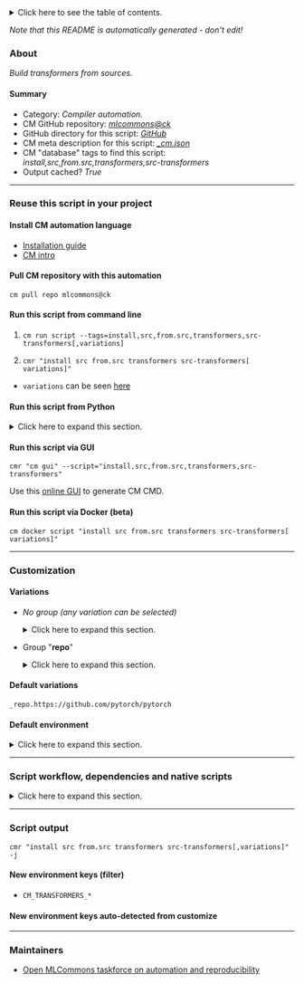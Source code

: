 <details>
<summary>Click here to see the table of contents.</summary>

* [About](#about)
* [Summary](#summary)
* [Reuse this script in your project](#reuse-this-script-in-your-project)
  * [ Install CM automation language](#install-cm-automation-language)
  * [ Check CM script flags](#check-cm-script-flags)
  * [ Run this script from command line](#run-this-script-from-command-line)
  * [ Run this script from Python](#run-this-script-from-python)
  * [ Run this script via GUI](#run-this-script-via-gui)
  * [ Run this script via Docker (beta)](#run-this-script-via-docker-(beta))
* [Customization](#customization)
  * [ Variations](#variations)
  * [ Default environment](#default-environment)
* [Script workflow, dependencies and native scripts](#script-workflow-dependencies-and-native-scripts)
* [Script output](#script-output)
* [New environment keys (filter)](#new-environment-keys-(filter))
* [New environment keys auto-detected from customize](#new-environment-keys-auto-detected-from-customize)
* [Maintainers](#maintainers)

</details>

*Note that this README is automatically generated - don't edit!*

### About

*Build transformers from sources.*

#### Summary

* Category: *Compiler automation.*
* CM GitHub repository: *[mlcommons@ck](https://github.com/mlcommons/ck/tree/master/cm-mlops)*
* GitHub directory for this script: *[GitHub](https://github.com/mlcommons/ck/tree/master/cm-mlops/script/install-transformers-from.src)*
* CM meta description for this script: *[_cm.json](_cm.json)*
* CM "database" tags to find this script: *install,src,from.src,transformers,src-transformers*
* Output cached? *True*
___
### Reuse this script in your project

#### Install CM automation language

* [Installation guide](https://github.com/mlcommons/ck/blob/master/docs/installation.md)
* [CM intro](https://doi.org/10.5281/zenodo.8105339)

#### Pull CM repository with this automation

```cm pull repo mlcommons@ck```


#### Run this script from command line

1. `cm run script --tags=install,src,from.src,transformers,src-transformers[,variations] `

2. `cmr "install src from.src transformers src-transformers[ variations]" `

* `variations` can be seen [here](#variations)

#### Run this script from Python

<details>
<summary>Click here to expand this section.</summary>

```python

import cmind

r = cmind.access({'action':'run'
                  'automation':'script',
                  'tags':'install,src,from.src,transformers,src-transformers'
                  'out':'con',
                  ...
                  (other input keys for this script)
                  ...
                 })

if r['return']>0:
    print (r['error'])

```

</details>


#### Run this script via GUI

```cmr "cm gui" --script="install,src,from.src,transformers,src-transformers"```

Use this [online GUI](https://cKnowledge.org/cm-gui/?tags=install,src,from.src,transformers,src-transformers) to generate CM CMD.

#### Run this script via Docker (beta)

`cm docker script "install src from.src transformers src-transformers[ variations]" `

___
### Customization


#### Variations

  * *No group (any variation can be selected)*
    <details>
    <summary>Click here to expand this section.</summary>

    * `_branch.#`
      - Environment variables:
        - *CM_GIT_CHECKOUT*: `#`
      - Workflow:
    * `_for-intel-mlperf-inference-v3.1-bert`
      - Environment variables:
        - *CM_CONDA_ENV*: `yes`
      - Workflow:
        1. ***Read "deps" on other CM scripts***
           * get,conda,_name.bert-pt
             * CM names: `--adr.['conda']...`
             - CM script: [get-conda](https://github.com/mlcommons/ck/tree/master/cm-mlops/script/get-conda)
           * get,generic,conda-package,_package.python
             * CM names: `--adr.['conda-package', 'python3']...`
             - CM script: [install-generic-conda-package](https://github.com/mlcommons/ck/tree/master/cm-mlops/script/install-generic-conda-package)
           * get,generic,conda-package,_package.wheel,_source.conda-forge
             * CM names: `--adr.['conda-package', 'wheel']...`
             - CM script: [install-generic-conda-package](https://github.com/mlcommons/ck/tree/master/cm-mlops/script/install-generic-conda-package)
           * get,generic,conda-package,_package.setuptools,_source.conda-forge
             * CM names: `--adr.['conda-package', 'setuptools']...`
             - CM script: [install-generic-conda-package](https://github.com/mlcommons/ck/tree/master/cm-mlops/script/install-generic-conda-package)
    * `_sha.#`
      - Environment variables:
        - *CM_GIT_CHECKOUT_SHA*: `#`
      - Workflow:
    * `_tag.#`
      - Environment variables:
        - *CM_GIT_CHECKOUT_TAG*: `#`
      - Workflow:

    </details>


  * Group "**repo**"
    <details>
    <summary>Click here to expand this section.</summary>

    * `_repo.#`
      - Environment variables:
        - *CM_GIT_URL*: `#`
      - Workflow:
    * **`_repo.https://github.com/pytorch/pytorch`** (default)
      - Environment variables:
        - *CM_GIT_URL*: `https://github.com/huggingface/transformers`
      - Workflow:

    </details>


#### Default variations

`_repo.https://github.com/pytorch/pytorch`
#### Default environment

<details>
<summary>Click here to expand this section.</summary>

These keys can be updated via `--env.KEY=VALUE` or `env` dictionary in `@input.json` or using script flags.


</details>

___
### Script workflow, dependencies and native scripts

<details>
<summary>Click here to expand this section.</summary>

  1. ***Read "deps" on other CM scripts from [meta](https://github.com/mlcommons/ck/tree/master/cm-mlops/script/install-transformers-from.src/_cm.json)***
     * detect,os
       - CM script: [detect-os](https://github.com/mlcommons/ck/tree/master/cm-mlops/script/detect-os)
     * detect,cpu
       - CM script: [detect-cpu](https://github.com/mlcommons/ck/tree/master/cm-mlops/script/detect-cpu)
     * get,python3
       * `if (CM_CONDA_ENV  != yes)`
       * CM names: `--adr.['python', 'python3']...`
       - CM script: [get-python3](https://github.com/mlcommons/ck/tree/master/cm-mlops/script/get-python3)
     * get,pytorch,from.src
       * `if (CM_CONDA_ENV  != yes)`
       * CM names: `--adr.['pytorch']...`
       - CM script: [install-pytorch-from.src](https://github.com/mlcommons/ck/tree/master/cm-mlops/script/install-pytorch-from.src)
     * get,git,repo
       * CM names: `--adr.['transformers-src-repo']...`
       - CM script: [get-git-repo](https://github.com/mlcommons/ck/tree/master/cm-mlops/script/get-git-repo)
  1. ***Run "preprocess" function from [customize.py](https://github.com/mlcommons/ck/tree/master/cm-mlops/script/install-transformers-from.src/customize.py)***
  1. Read "prehook_deps" on other CM scripts from [meta](https://github.com/mlcommons/ck/tree/master/cm-mlops/script/install-transformers-from.src/_cm.json)
  1. ***Run native script if exists***
     * [run.sh](https://github.com/mlcommons/ck/tree/master/cm-mlops/script/install-transformers-from.src/run.sh)
  1. Read "posthook_deps" on other CM scripts from [meta](https://github.com/mlcommons/ck/tree/master/cm-mlops/script/install-transformers-from.src/_cm.json)
  1. Run "postrocess" function from customize.py
  1. Read "post_deps" on other CM scripts from [meta](https://github.com/mlcommons/ck/tree/master/cm-mlops/script/install-transformers-from.src/_cm.json)
</details>

___
### Script output
`cmr "install src from.src transformers src-transformers[,variations]"  -j`
#### New environment keys (filter)

* `CM_TRANSFORMERS_*`
#### New environment keys auto-detected from customize

___
### Maintainers

* [Open MLCommons taskforce on automation and reproducibility](https://github.com/mlcommons/ck/blob/master/docs/taskforce.md)
